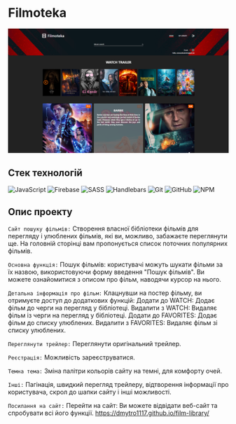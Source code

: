 # Filmoteka

![HTML, Firebase, JS](./assets/filmoteka.png)

## Стек технологій

![JavaScript](https://img.shields.io/badge/javascript-%23323330.svg?style=for-the-badge&logo=javascript&logoColor=%23F7DF1E)
![Firebase](https://img.shields.io/badge/firebase-ffca28?style=for-the-badge&logo=firebase&logoColor=black)
![SASS](https://img.shields.io/badge/Sass-CC6699?style=for-the-badge&logo=sass&logoColor=white)
![Handlebars](https://img.shields.io/badge/Handlebars.js-f0772b?style=for-the-badge&logo=handlebarsdotjs&logoColor=black)
![Git](https://img.shields.io/badge/git-%23F05033.svg?style=for-the-badge&logo=git&logoColor=white)
![GitHub](https://img.shields.io/badge/github-%23121011.svg?style=for-the-badge&logo=github&logoColor=white)
![NPM](https://img.shields.io/badge/NPM-%23000000.svg?style=for-the-badge&logo=npm&logoColor=white)

## Опис проекту

`Сайт пошуку фільмів:` Створення власної бібліотеки фільмів для перегляду і
улюблених фільмів, які ви, можливо, забажаєте переглянути ще. На головній
сторінці вам пропонується список поточних популярних фільмів.

`Основна функція:` Пошук фільмів: користувачі можуть шукати фільми за їх назвою,
використовуючи форму введення "Пошук фільмів". Ви можете ознайомитися з описом
про фільм, наводячи курсор на нього.

`Детальна інформація про фільм:` Клацнувши на постер фільму, ви отримуєте доступ
до додаткових функцій: Додати до WATCH: Додає фільм до черги на перегляд у
бібліотеці. Видалити з WATCH: Видаляє фільм із черги на перегляд у бібліотеці.
Додати до FAVORITES: Додає фільм до списку улюблених. Видалити з FAVORITES:
Видаляє фільм зі списку улюблених.

`Переглянути трейлер:` Переглянути оригінальний трейлер.

`Реєстрація:` Можливість зареєструватися.

`Темна тема:` Зміна палітри кольорів сайту на темні, для комфорту очей.

`Інші:` Пагінація, швидкий перегляд трейлеру, відтворення інформації про
користувача, скрол до шапки сайту і інші можливості.

`Посилання на сайт:` Перейти на сайт: Ви можете відвідати веб-сайт та спробувати
всі його функції. https://dmytro1117.github.io/film-library/
